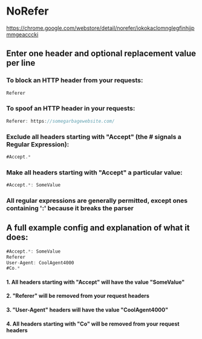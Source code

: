 # NoRefer

https://chrome.google.com/webstore/detail/norefer/iokokaclomnglegfinhjjpmmgeacccki


## Enter one header and optional replacement value per line

### To block an HTTP header from your requests:
```javascript
Referer
```

### To spoof an HTTP header in your requests:
```javascript
Referer: https://somegarbagewebsite.com/
```

### Exclude all headers starting with "Accept" (the # signals a Regular Expression):
```javascript
#Accept.*
```

### Make all headers starting with "Accept" a particular value:
```javascript
#Accept.*: SomeValue
```

### All regular expressions are generally permitted, except ones containing ':' because it breaks the parser


## A full example config and explanation of what it does:

```javascript
#Accept.*: SomeValue
Referer
User-Agent: CoolAgent4000
#Co.*
```

#### 1. All headers starting with "Accept" will have the value "SomeValue"
#### 2. "Referer" will be removed from your request headers
#### 3. "User-Agent" headers will have the value "CoolAgent4000"
#### 4. All headers starting with "Co" will be removed from your request headers
